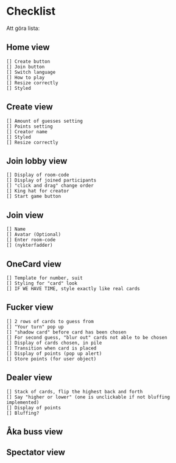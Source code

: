 # Checklist

Att göra lista:

## Home view

    [] Create button
    [] Join button
    [] Switch language
    [] How to play
    [] Resize correctly
    [] Styled

## Create view

    [] Amount of guesses setting
    [] Points setting
    [] Creator name
    [] Styled
    [] Resize correctly

## Join lobby view

    [] Display of room-code
    [] Display of joined participants
    [] "click and drag" change order
    [] King hat for creator
    [] Start game button

## Join view

    [] Name
    [] Avatar (Optional)
    [] Enter room-code
    [] (nykterfadder)

## OneCard view

    [] Template for number, suit
    [] Styling for "card" look
    [] IF WE HAVE TIME, style exactly like real cards

## Fucker view

    [] 2 rows of cards to guess from
    [] "Your turn" pop up
    [] "shadow card" before card has been chosen
    [] For second guess, "blur out" cards not able to be chosen
    [] Display of cards chosen, in pile
    [] Transition when card is placed
    [] Display of points (pop up alert)
    [] Store points (for user object)

## Dealer view

    [] Stack of cards, flip the highest back and forth
    [] Say "higher or lower" (one is unclickable if not bluffing implemented)
    [] Display of points
    [] Bluffing?

## Åka buss view

## Spectator view
